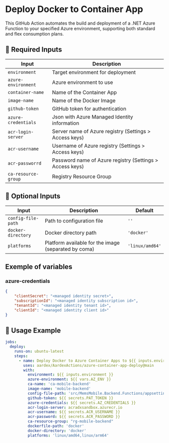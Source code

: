 # Deploy Docker to Container App

This GitHub Action automates the build and deployment of a .NET Azure Function to your specified Azure environment,
supporting both standard and flex consumption plans.

## 🔑 Required Inputs

| Input               | Description                                              |
|---------------------|----------------------------------------------------------|
| `environment`       | Target environment for deployment                        |
| `azure-environment` | Azure environment to use                                 |
| `container-name`    | Name of the Container App                                |
| `image-name`        | Name of the Docker Image                                 |
| `github-token`      | GitHub token for authentication                          |
| `azure-credentials` | Json with Azure Managed Identity information             |
| `acr-login-server`  | Server name of Azure registry (Settings > Access keys)   |
| `acr-username`      | Username of Azure registry (Settings > Access keys)      |
| `acr-passworrd`     | Password name of Azure registry (Settings > Access keys) |
| `ca-resource-group` | Registry Resource Group                                  |

## 📝 Optional Inputs

| Input              | Description                                          | Default                      |
|--------------------|------------------------------------------------------|------------------------------|
| `config-file-path` | Path to configuration file                           | `''`                         |
| `docker-directory` | Docker directory path                                | `'docker'`                   |
| `platforms`        | Platform available for the image (separated by coma) | `'linux/amd64'`              |

## Exemple of variables
### azure-credentials
```json
{
    "clientSecret": "<managed identity secret>",
    "subscriptionId": "<managed identity subscription id>",
    "tenantId": "<managed identity tenant id>",
    "clientId": "<managed identity client id>"
}
```

## 🚀 Usage Example

```yaml 
jobs:
  deploy:
    runs-on: ubuntu-latest
    steps:
      - name: Deploy Docker to Azure Container Apps to ${{ inputs.environment }}
        uses: aardex/AardexActions/azure-container-app-deploy@main
        with:
          environment: ${{ inputs.environment }}
          azure-environment: ${{ vars.AZ_ENV }}
          ca-name: 'ca-mobile-backend'
          image-name: 'mobile-backend'
          config-file-path: 'src/MemsMobile.Backend.Functions/appsettings.json'
          github-token: ${{ secrets.PAT_TOKEN }}
          azure-credentials: ${{ secrets.AZ_CREDENTIALS }}
          acr-login-server: acradxsandbox.azurecr.io
          acr-username: ${{ secrets.ACR_USERNAME }}
          acr-password: ${{ secrets.ACR_PASSWORD }}
          ca-resource-group: "rg-mobile-backend"
          dockerfile-path: 'docker'
          docker-directory: 'docker'
          platforms: 'linux/amd64,linux/arm64'
```